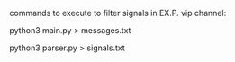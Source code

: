 commands to execute to filter signals in EX.P. vip channel:

python3 main.py > messages.txt

python3 parser.py > signals.txt